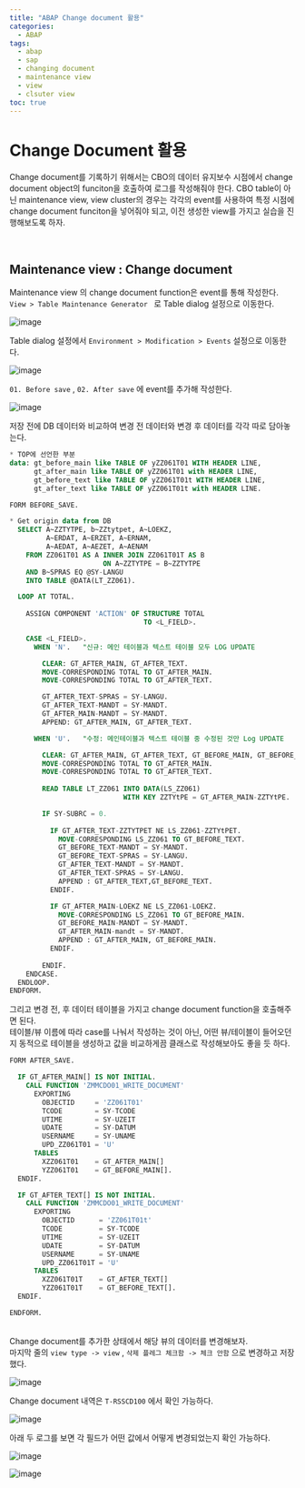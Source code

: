 ```yaml
---
title: "ABAP Change document 활용"
categories: 
  - ABAP
tags:
  - abap
  - sap
  - changing document
  - maintenance view
  - view
  - clsuter view
toc: true
---
```


# Change Document 활용

Change document를 기록하기 위해서는 CBO의 데이터 유지보수 시점에서 change document object의 funciton을 호출하여 로그를 작성해줘야 한다. CBO table이 아닌 maintenance view, view cluster의 경우는 각각의 event를 사용하여 특정 시점에 change document funciton을 넣어줘야 되고, 이전 생성한 view를 가지고 실습을 진행해보도록 하자.

<br>

## Maintenance view : Change document 

Maintenance view 의 change document function은 event를 통해 작성한다. <br>  `View > Table Maintenance Generator ` 로 Table dialog 설정으로 이동한다. 

![image](https://user-images.githubusercontent.com/58674365/124080005-ce808700-da84-11eb-9aab-9ce3949bebe4.png)



 Table dialog 설정에서 `Environment > Modification > Events`  설정으로 이동한다. 

![image](https://user-images.githubusercontent.com/58674365/124080018-d2aca480-da84-11eb-928e-76af947654f2.png)



`01. Before save` ,  `02. After save` 에 event를 추가해 작성한다. 

![image](https://user-images.githubusercontent.com/58674365/124080046-da6c4900-da84-11eb-8bfc-48bf0c4d5791.png)



저장 전에 DB 데이터와 비교하여 변경 전 데이터와 변경 후 데이터를 각각 따로 담아놓는다.

```sql
* TOP에 선언한 부분
data: gt_before_main like TABLE OF yZZ061T01 WITH HEADER LINE,
      gt_after_main like TABLE OF yZZ061T01 with HEADER LINE,
      gt_before_text like TABLE OF yZZ061T01t WITH HEADER LINE,
      gt_after_text like TABLE OF yZZ061T01t with HEADER LINE.
```



```sql
FORM BEFORE_SAVE.

* Get origin data from DB
  SELECT A~ZZTYTPE, b~ZZtytpet, A~LOEKZ,
         A~ERDAT, A~ERZET, A~ERNAM,
         A~AEDAT, A~AEZET, A~AENAM
    FROM ZZ061T01 AS A INNER JOIN ZZ061T01T AS B
                       ON A~ZZTYTPE = B~ZZTYTPE
    AND B~SPRAS EQ @SY-LANGU
    INTO TABLE @DATA(LT_ZZ061).

  LOOP AT TOTAL.
  
    ASSIGN COMPONENT 'ACTION' OF STRUCTURE TOTAL
                                 TO <L_FIELD>.

    CASE <L_FIELD>.
      WHEN 'N'.   "신규: 메인 테이블과 텍스트 테이블 모두 LOG UPDATE

        CLEAR: GT_AFTER_MAIN, GT_AFTER_TEXT.
        MOVE-CORRESPONDING TOTAL TO GT_AFTER_MAIN.
        MOVE-CORRESPONDING TOTAL TO GT_AFTER_TEXT.

        GT_AFTER_TEXT-SPRAS = SY-LANGU.
        GT_AFTER_TEXT-MANDT = SY-MANDT.
        GT_AFTER_MAIN-MANDT = SY-MANDT.
        APPEND: GT_AFTER_MAIN, GT_AFTER_TEXT.

      WHEN 'U'.   "수정: 메인테이블과 텍스트 테이블 중 수정된 것만 Log UPDATE

        CLEAR: GT_AFTER_MAIN, GT_AFTER_TEXT, GT_BEFORE_MAIN, GT_BEFORE_TEXT.
        MOVE-CORRESPONDING TOTAL TO GT_AFTER_MAIN.
        MOVE-CORRESPONDING TOTAL TO GT_AFTER_TEXT.
        
        READ TABLE LT_ZZ061 INTO DATA(LS_ZZ061) 
        				    WITH KEY ZZTYtPE = GT_AFTER_MAIN-ZZTYtPE.

        IF SY-SUBRC = 0.
        
          IF GT_AFTER_TEXT-ZZTYTPET NE LS_ZZ061-ZZTYtPET.
            MOVE-CORRESPONDING LS_ZZ061 TO GT_BEFORE_TEXT.
            GT_BEFORE_TEXT-MANDT = SY-MANDT.
            GT_BEFORE_TEXT-SPRAS = SY-LANGU.
            GT_AFTER_TEXT-MANDT = SY-MANDT.
            GT_AFTER_TEXT-SPRAS = SY-LANGU.
            APPEND : GT_AFTER_TEXT,GT_BEFORE_TEXT.
          ENDIF.

          IF GT_AFTER_MAIN-LOEKZ NE LS_ZZ061-LOEKZ.
            MOVE-CORRESPONDING LS_ZZ061 TO GT_BEFORE_MAIN.
            GT_BEFORE_MAIN-MANDT = SY-MANDT.
            GT_AFTER_MAIN-mandt = SY-MANDT.
            APPEND : GT_AFTER_MAIN, GT_BEFORE_MAIN.        
          ENDIF.
          
        ENDIF.
    ENDCASE.
  ENDLOOP.
ENDFORM.
```



그리고 변경 전, 후 데이터 테이블을 가지고 change document function을 호출해주면 된다.<br>테이블/뷰 이름에 따라 case를 나눠서 작성하는 것이 아닌, 어떤 뷰/테이블이 들어오던지 동적으로 테이블을 생성하고 값을 비교하게끔 클래스로 작성해보아도 좋을 듯 하다. 

```sql
FORM AFTER_SAVE.

  IF GT_AFTER_MAIN[] IS NOT INITIAL.
    CALL FUNCTION 'ZMMCDO01_WRITE_DOCUMENT'
      EXPORTING
        OBJECTID     = 'ZZ061T01'
        TCODE        = SY-TCODE
        UTIME        = SY-UZEIT
        UDATE        = SY-DATUM
        USERNAME     = SY-UNAME
        UPD_ZZ061T01 = 'U'
      TABLES
        XZZ061T01    = GT_AFTER_MAIN[]
        YZZ061T01    = GT_BEFORE_MAIN[].
  ENDIF.

  IF GT_AFTER_TEXT[] IS NOT INITIAL.
    CALL FUNCTION 'ZMMCDO01_WRITE_DOCUMENT'
      EXPORTING
        OBJECTID      = 'ZZ061T01t'
        TCODE         = SY-TCODE
        UTIME         = SY-UZEIT
        UDATE         = SY-DATUM
        USERNAME      = SY-UNAME
        UPD_ZZ061T01T = 'U'
      TABLES
        XZZ061T01T    = GT_AFTER_TEXT[]
        YZZ061T01T    = GT_BEFORE_TEXT[].
  ENDIF.

ENDFORM.
```

<br>Change document를 추가한 상태에서 해당 뷰의 데이터를 변경해보자.<br>마지막 줄의 `view type -> view` , `삭제 플레그 체크함 -> 체크 안함` 으로 변경하고 저장했다. 

![image](https://user-images.githubusercontent.com/58674365/124085047-97ad6f80-da8a-11eb-8cf7-28e17052fd3c.png)



Change document 내역은 `T-RSSCD100` 에서 확인 가능하다.

![image](https://user-images.githubusercontent.com/58674365/124083550-f376f900-da88-11eb-9a48-1629aff8bce9.png)



아래 두 로그를 보면 각 필드가 어떤 값에서 어떻게 변경되었는지 확인 가능하다. 

![image](https://user-images.githubusercontent.com/58674365/124084927-78aedd80-da8a-11eb-9d45-a83f215be1fd.png)

![image](https://user-images.githubusercontent.com/58674365/124084954-7e0c2800-da8a-11eb-8fd4-968afb45ffde.png)

